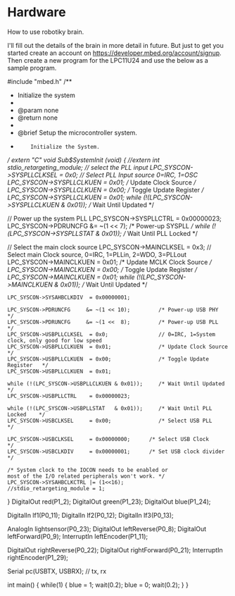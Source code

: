 Hardware
========

How to use robotiky brain.

I'll fill out the details of the brain in more detail in future. But just to get you started create an account on https://developer.mbed.org/account/signup. Then create a new program for the LPC11U24 and use the below as a sample program.

#include "mbed.h" 
/**
 * Initialize the system
 *
 * @param  none
 * @return none
 *
 * @brief  Setup the microcontroller system.
 *         Initialize the System.
*/
extern "C" void $Sub$$SystemInit (void)
{
 //extern int stdio_retargeting_module;
// select the PLL input
    LPC_SYSCON->SYSPLLCLKSEL  = 0x0;                // Select PLL Input source 0=IRC, 1=OSC
    LPC_SYSCON->SYSPLLCLKUEN  = 0x01;               /* Update Clock Source      */
    LPC_SYSCON->SYSPLLCLKUEN  = 0x00;               /* Toggle Update Register   */
    LPC_SYSCON->SYSPLLCLKUEN  = 0x01;
    while (!(LPC_SYSCON->SYSPLLCLKUEN & 0x01));     /* Wait Until Updated       */
 
// Power up the system PLL
    LPC_SYSCON->SYSPLLCTRL    = 0x00000023;
    LPC_SYSCON->PDRUNCFG     &= ~(1 << 7);          /* Power-up SYSPLL          */
    while (!(LPC_SYSCON->SYSPLLSTAT & 0x01));       /* Wait Until PLL Locked    */
 
// Select the main clock source
    LPC_SYSCON->MAINCLKSEL    = 0x3;                // Select main Clock source, 0=IRC, 1=PLLin, 2=WDO, 3=PLLout
    LPC_SYSCON->MAINCLKUEN    = 0x01;               /* Update MCLK Clock Source */
    LPC_SYSCON->MAINCLKUEN    = 0x00;               /* Toggle Update Register   */
    LPC_SYSCON->MAINCLKUEN    = 0x01;
    while (!(LPC_SYSCON->MAINCLKUEN & 0x01));       /* Wait Until Updated       */
 
    LPC_SYSCON->SYSAHBCLKDIV  = 0x00000001;
 
    LPC_SYSCON->PDRUNCFG     &= ~(1 << 10);         /* Power-up USB PHY         */
    LPC_SYSCON->PDRUNCFG     &= ~(1 <<  8);         /* Power-up USB PLL         */
    LPC_SYSCON->USBPLLCLKSEL  = 0x0;                // 0=IRC, 1=System clock, only good for low speed
    LPC_SYSCON->USBPLLCLKUEN  = 0x01;               /* Update Clock Source      */
    LPC_SYSCON->USBPLLCLKUEN  = 0x00;               /* Toggle Update Register   */
    LPC_SYSCON->USBPLLCLKUEN  = 0x01;
 
    while (!(LPC_SYSCON->USBPLLCLKUEN & 0x01));     /* Wait Until Updated       */
    LPC_SYSCON->USBPLLCTRL    = 0x00000023;
 
    while (!(LPC_SYSCON->USBPLLSTAT   & 0x01));     /* Wait Until PLL Locked    */
    LPC_SYSCON->USBCLKSEL     = 0x00;               /* Select USB PLL           */
 
    LPC_SYSCON->USBCLKSEL     = 0x00000000;      /* Select USB Clock         */
    LPC_SYSCON->USBCLKDIV     = 0x00000001;      /* Set USB clock divider    */
 
    /* System clock to the IOCON needs to be enabled or
    most of the I/O related peripherals won't work. */
    LPC_SYSCON->SYSAHBCLKCTRL |= (1<<16);
    //stdio_retargeting_module = 1;
 
}
DigitalOut red(P1_2);
DigitalOut green(P1_23);
DigitalOut blue(P1_24);

DigitalIn lf1(P0_11);
DigitalIn lf2(P0_12);
DigitalIn lf3(P0_13);

AnalogIn lightsensor(P0_23);
DigitalOut leftReverse(P0_8);
DigitalOut leftForward(P0_9);
InterruptIn leftEncoder(P1_11);

DigitalOut rightReverse(P0_22);
DigitalOut rightForward(P0_21);
InterruptIn rightEncoder(P1_29);

Serial pc(USBTX, USBRX); // tx, rx

int main() {
    while(1) {
        blue = 1;
        wait(0.2);
        blue = 0;
        wait(0.2);
    }
}
